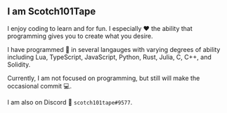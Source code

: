 ## I am Scotch101Tape

I enjoy coding to learn and for fun. I especially ❤️ the ability that programming gives you to create what you desire.

I have programmed 📜 in several langauges with varying degrees of ability including Lua, TypeScript, JavaScript, Python, Rust, Julia, C, C++, and Solidity.

Currently, I am not focused on programming, but still will make the occasional commit 💻.

I am also on Discord 👾 `scotch101tape#9577`.

